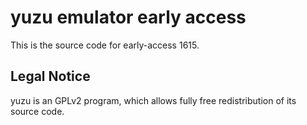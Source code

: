 yuzu emulator early access
=============

This is the source code for early-access 1615.

## Legal Notice

yuzu is an GPLv2 program, which allows fully free redistribution of its source code.
